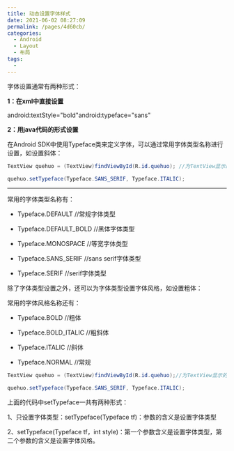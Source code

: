```yaml
---
title: 动态设置字体样式
date: 2021-06-02 08:27:09
permalink: /pages/4d60cb/
categories:
  - Android
  - Layout
  - 布局
tags:
  - 
---
```

字体设置通常有两种形式：

**1：在xml中直接设置**

android:textStyle="bold"android:typeface="sans"

**2：用java代码的形式设置**

在Android SDK中使用Typeface类来定义字体，可以通过常用字体类型名称进行设置，如设置斜体：

```java
TextView quehuo = (TextView)findViewById(R.id.quehuo); //为TextView显示的字体设置样式

quehuo.setTypeface(Typeface.SANS_SERIF, Typeface.ITALIC);
```



-------------------

常用的字体类型名称有：

* Typeface.DEFAULT //常规字体类型

* Typeface.DEFAULT_BOLD //黑体字体类型

* Typeface.MONOSPACE //等宽字体类型

* Typeface.SANS_SERIF //sans serif字体类型

* Typeface.SERIF //serif字体类型

除了字体类型设置之外，还可以为字体类型设置字体风格，如设置粗体：

常用的字体风格名称还有：

* Typeface.BOLD //粗体

* Typeface.BOLD_ITALIC //粗斜体

* Typeface.ITALIC //斜体

* Typeface.NORMAL //常规

```java
TextView quehuo = (TextView)findViewById(R.id.quehuo);//为TextView显示的字体设置样式

quehuo.setTypeface(Typeface.SANS_SERIF, Typeface.ITALIC);
```

上面的代码中setTypeface一共有两种形式：

1、只设置字体类型：setTypeface(Typeface tf)：参数的含义是设置字体类型

2、setTypeface(Typeface tf，int style)：第一个参数含义是设置字体类型，第二个参数的含义是设置字体风格。
